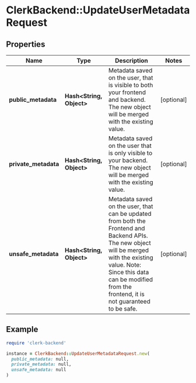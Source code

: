 # ClerkBackend::UpdateUserMetadataRequest

## Properties

| Name | Type | Description | Notes |
| ---- | ---- | ----------- | ----- |
| **public_metadata** | **Hash&lt;String, Object&gt;** | Metadata saved on the user, that is visible to both your frontend and backend. The new object will be merged with the existing value. | [optional] |
| **private_metadata** | **Hash&lt;String, Object&gt;** | Metadata saved on the user that is only visible to your backend. The new object will be merged with the existing value. | [optional] |
| **unsafe_metadata** | **Hash&lt;String, Object&gt;** | Metadata saved on the user, that can be updated from both the Frontend and Backend APIs. The new object will be merged with the existing value.  Note: Since this data can be modified from the frontend, it is not guaranteed to be safe. | [optional] |

## Example

```ruby
require 'clerk-backend'

instance = ClerkBackend::UpdateUserMetadataRequest.new(
  public_metadata: null,
  private_metadata: null,
  unsafe_metadata: null
)
```

